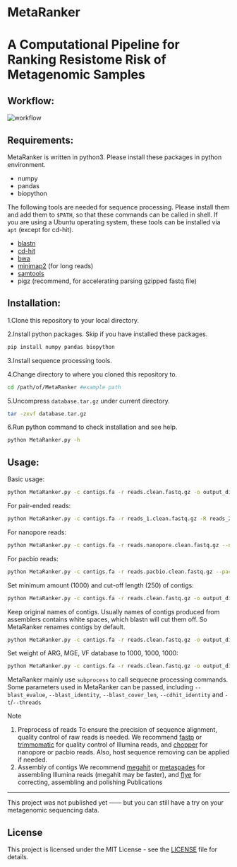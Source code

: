 # MetaRanker
A Computational Pipeline for Ranking Resistome Risk of Metagenomic Samples
=======

Workflow:
---------------
![workflow](https://github.com/user-attachments/assets/8d7a6b87-4f3f-4099-848c-ac5365bf72fe)

Requirements:
---------------
MetaRanker is written in python3. Please install these packages in python environment.
 - numpy
 - pandas
 - biopython

The following tools are needed for sequence processing. Please install them and add them to `$PATH`, so that these commands can be called in shell.
If you are using a Ubuntu operating system, these tools can be installed via `apt` (except for cd-hit).
 - [blastn](https://ftp.ncbi.nlm.nih.gov/blast/executables/blast+/LATEST/)
 - [cd-hit](https://github.com/weizhongli/cdhit)
 - [bwa](https://github.com/lh3/bwa)
 - [minimap2](https://github.com/lh3/minimap2) (for long reads)
 - [samtools](https://github.com/samtools/samtools)
 - pigz (recommend, for accelerating parsing gzipped fastq file)

Installation:
---------------
1.Clone this repository to your local directory. 

2.Install python packages. Skip if you have installed these packages.
```sh
pip install numpy pandas biopython
```
3.Install sequence processing tools.

4.Change directory to where you cloned this repository to.
```sh
cd /path/of/MetaRanker #example path
```
5.Uncompress `database.tar.gz` under current directory.
```sh
tar -zxvf database.tar.gz
```
6.Run python command to check installation and see help.
```sh
python MetaRanker.py -h
```

Usage: 
---------------
Basic usage:
```sh
python MetaRanker.py -c contigs.fa -r reads.clean.fastq.gz -o output_dir -t 32
```
For pair-ended reads:
```sh
python MetaRanker.py -c contigs.fa -r reads_1.clean.fastq.gz -R reads_2.clean.fastq.gz -o output_dir -t 32
```
For nanopore reads:
```sh
python MetaRanker.py -c contigs.fa -r reads.nanopore.clean.fastq.gz --nanopore -o output_dir -t 32
```
For pacbio reads:
```sh
python MetaRanker.py -c contigs.fa -r reads.pacbio.clean.fastq.gz --pacbio -o output_dir -t 32
```
Set minimum amount (1000) and cut-off length (250) of contigs:
```sh
python MetaRanker.py -c contigs.fa -r reads.clean.fastq.gz -o output_dir -t 32 --minnum 1000 --minlen 250
```
Keep original names of contigs. Usually names of contigs produced from assemblers contains white spaces,
which blastn will cut them off. So MetaRanker renames contigs by default.
```sh
python MetaRanker.py -c contigs.fa -r reads.clean.fastq.gz -o output_dir -t 32 --no_rename_contigs
```
Set weight of ARG, MGE, VF database to 1000, 1000, 1000:
```sh
python MetaRanker.py -c contigs.fa -r reads.clean.fastq.gz -o output_dir -t 32 --weight 1000 1000 1000
```

MetaRanker mainly use `subprocess` to call sequecne processing commands.
Some parameters used in MetaRanker can be passed, including `--blast_evalue`, `--blast_identity`,
`--blast_cover_len`, `--cdhit_identity` and `-t`/`--threads`

> [!NOTE]
> 1. Preprocess of reads
> To ensure the precision of sequence alignment, quality control of raw reads is needed.
> We recommend [fastp](https://github.com/OpenGene/fastp) or [trimmomatic](https://github.com/usadellab/Trimmomatic) for quality control of Illumina reads,
> and [chopper](https://github.com/wdecoster/chopper) for nanopore or pacbio reads.
> Also, host sequence removing can be applied if needed.
> 2. Assembly of contigs
> We recommend [megahit]() or [metaspades]() for assembling Illumina reads (megahit may be faster),
> and [flye]() for correcting, assembling and polishing 
Publications
---------------
This project was not published yet —— but you can still have a try on your metagenomic sequencing data.

License
---------------
This project is licensed under the MIT License - see the [LICENSE](LICENSE) file for details.
